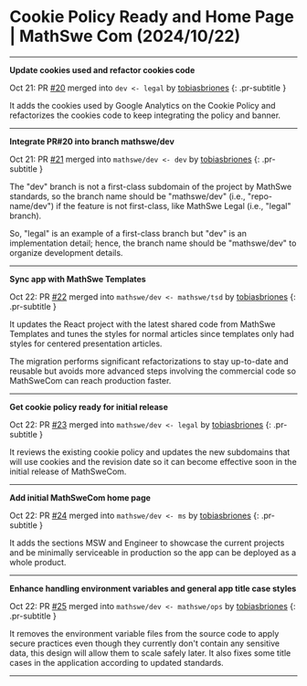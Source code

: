 <!-- Copyright (c) 2024 Tobias Briones. All rights reserved. -->
<!-- SPDX-License-Identifier: CC-BY-4.0 -->
<!-- This file is part of https://github.com/tobiasbriones/blog -->

# Cookie Policy Ready and Home Page | MathSwe Com (2024/10/22)

---

**Update cookies used and refactor cookies code**

Oct 21: PR [#20](https://github.com/mathswe/mathswe.com/pull/20) merged into
`dev <- legal` by [tobiasbriones](https://github.com/tobiasbriones)
{: .pr-subtitle }

It adds the cookies used by Google Analytics on the Cookie Policy and
refactorizes the cookies code to keep integrating the policy and banner.

---

**Integrate PR#20 into branch mathswe/dev**

Oct 21: PR [#21](https://github.com/mathswe/mathswe.com/pull/21) merged into
`mathswe/dev <- dev` by [tobiasbriones](https://github.com/tobiasbriones)
{: .pr-subtitle }

The "dev" branch is not a first-class subdomain of the project by MathSwe
standards, so the branch name should be "mathswe/dev" (i.e., "repo-name/dev") if
the feature is not first-class, like MathSwe Legal (i.e., "legal" branch).

So, "legal" is an example of a first-class branch but "dev" is an implementation
detail; hence, the branch name should be "mathswe/dev" to organize development
details.

---

**Sync app with MathSwe Templates**

Oct 22: PR [#22](https://github.com/mathswe/mathswe.com/pull/22) merged into
`mathswe/dev <- mathswe/tsd` by [tobiasbriones](https://github.com/tobiasbriones)
{: .pr-subtitle }

It updates the React project with the latest shared code from MathSwe Templates
and tunes the styles for normal articles since templates only had styles for
centered presentation articles.

The migration performs significant refactorizations to stay up-to-date and
reusable but avoids more advanced steps involving the commercial code so
MathSweCom can reach production faster.

---

**Get cookie policy ready for initial release**

Oct 22: PR [#23](https://github.com/mathswe/mathswe.com/pull/23) merged into
`mathswe/dev <- legal` by [tobiasbriones](https://github.com/tobiasbriones)
{: .pr-subtitle }

It reviews the existing cookie policy and updates the new subdomains that will
use cookies and the revision date so it can become effective soon in the initial
release of MathSweCom.

---

**Add initial MathSweCom home page**

Oct 22: PR [#24](https://github.com/mathswe/mathswe.com/pull/24) merged into
`mathswe/dev <- ms` by [tobiasbriones](https://github.com/tobiasbriones)
{: .pr-subtitle }

It adds the sections MSW and Engineer to showcase the current projects and be
minimally serviceable in production so the app can be deployed as a whole
product.

---

**Enhance handling environment variables and general app title case styles**

Oct 22: PR [#25](https://github.com/mathswe/mathswe.com/pull/25) merged into
`mathswe/dev <- mathswe/ops` by [tobiasbriones](https://github.com/tobiasbriones)
{: .pr-subtitle }

It removes the environment variable files from the source code to apply secure
practices even though they currently don't contain any sensitive data, this
design will allow them to scale safely later. It also fixes some title cases in
the application according to updated standards.

---
